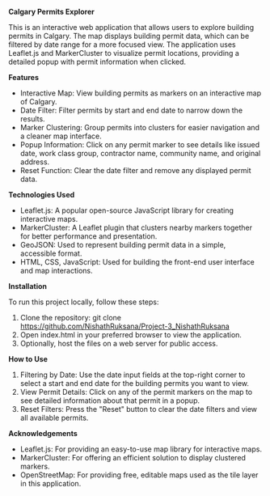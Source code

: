 **Calgary Permits Explorer**

This is an interactive web application that allows users to explore building permits in Calgary. The map displays building permit data, which can be filtered by date range for a more focused view. The application uses Leaflet.js and MarkerCluster to visualize permit locations, providing a detailed popup with permit information when clicked.

**Features**

- Interactive Map: View building permits as markers on an interactive map of Calgary.
- Date Filter: Filter permits by start and end date to narrow down the results.
- Marker Clustering: Group permits into clusters for easier navigation and a cleaner map interface.
- Popup Information: Click on any permit marker to see details like issued date, work class group, contractor name, community name, and original address.
- Reset Function: Clear the date filter and remove any displayed permit data.


**Technologies Used**

- Leaflet.js: A popular open-source JavaScript library for creating interactive maps.
- MarkerCluster: A Leaflet plugin that clusters nearby markers together for better performance and presentation.
- GeoJSON: Used to represent building permit data in a simple, accessible format.
- HTML, CSS, JavaScript: Used for building the front-end user interface and map interactions.

**Installation**

To run this project locally, follow these steps:

1. Clone the repository:
    git clone https://github.com/NishathRuksana/Project-3_NishathRuksana
2. Open index.html in your preferred browser to view the application.
3. Optionally, host the files on a web server for public access.

**How to Use**

1. Filtering by Date: Use the date input fields at the top-right corner to select a start and end date for the building permits you want to view.
2. View Permit Details: Click on any of the permit markers on the map to see detailed information about that permit in a popup.
3. Reset Filters: Press the "Reset" button to clear the date filters and view all available permits.


**Acknowledgements**

- Leaflet.js: For providing an easy-to-use map library for interactive maps.
- MarkerCluster: For offering an efficient solution to display clustered markers.
- OpenStreetMap: For providing free, editable maps used as the tile layer in this application.

